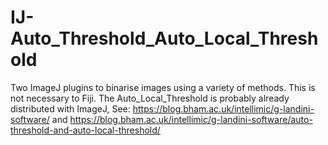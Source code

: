 # IJ-Auto_Threshold_Auto_Local_Threshold
Two ImageJ plugins to binarise images using a variety of methods. This is not necessary to Fiji. The Auto_Local_Threshold is probably already distributed with ImageJ, See: https://blog.bham.ac.uk/intellimic/g-landini-software/ and https://blog.bham.ac.uk/intellimic/g-landini-software/auto-threshold-and-auto-local-threshold/
